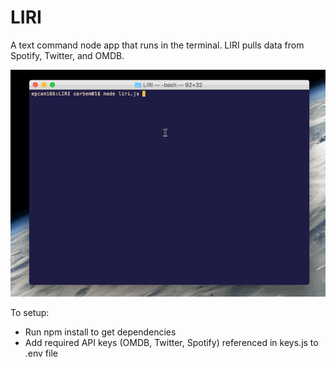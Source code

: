 # LIRI
A text command node app that runs in the terminal. LIRI pulls data from Spotify, Twitter, and OMDB.

![LIRI](img/liri-thumbnail.gif?raw=true "LIRI")

To setup:
 - Run npm install to get dependencies
 - Add required API keys (OMDB, Twitter, Spotify) referenced in keys.js to .env file